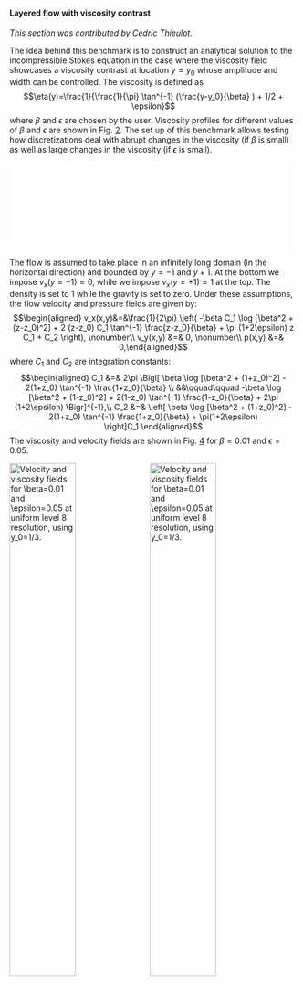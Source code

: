 #### Layered flow with viscosity contrast

*This section was contributed by Cedric Thieulot.*

The idea behind this benchmark is to construct an analytical solution to the
incompressible Stokes equation in the case where the viscosity field showcases
a viscosity contrast at location $y=y_0$ whose amplitude and width can be
controlled. The viscosity is defined as
$$\eta(y)=\frac{1}{\frac{1}{\pi} \tan^{-1} (\frac{y-y_0}{\beta} ) + 1/2 + \epsilon}$$
where $\beta$ and $\epsilon$ are chosen by the user. Viscosity profiles for
different values of $\beta$ and $\epsilon$ are shown in Fig. [2]. The
set up of this benchmark allows testing how discretizations deal with abrupt
changes in the viscosity (if $\beta$ is small) as well as large changes in the
viscosity (if $\epsilon$ is small).

<div class="center">

<embed src="cookbooks/benchmarks/layeredflow/doc/viscosityA.pdf" title="fig:" id="fig:layeredflow1" style="width:48.0%" />
<embed src="cookbooks/benchmarks/layeredflow/doc/viscosityD.pdf" title="fig:" id="fig:layeredflow1" style="width:48.0%" />

</div>

The flow is assumed to take place in an infinitely long domain (in the
horizontal direction) and bounded by $y=-1$ and $y+1$. At the bottom we impose
$v_x(y=-1)=0$, while we impose $v_x(y=+1)=1$ at the top. The density is set to
1 while the gravity is set to zero. Under these assumptions, the flow velocity
and pressure fields are given by: $$\begin{aligned}
v_x(x,y)&=&\frac{1}{2\pi} \left(  -\beta C_1 \log [\beta^2 + (z-z_0)^2]  + 2 (z-z_0)  C_1 \tan^{-1} \frac{z-z_0}{\beta} + \pi (1+2\epsilon) z C_1  + C_2 \right), \nonumber\\
v_y(x,y) &=& 0, \nonumber\\
p(x,y) &=& 0,\end{aligned}$$ where $C_1$ and $C_2$ are integration constants:
$$\begin{aligned}
C_1 &=& 2\pi \Bigl[
 \beta  \log [\beta^2 + (1+z_0)^2]  -  2(1+z_0) \tan^{-1}
 \frac{1+z_0}{\beta}
 \\
 &&\qquad\qquad
-\beta  \log [\beta^2 + (1-z_0)^2]  +  2(1-z_0) \tan^{-1} \frac{1-z_0}{\beta} + 2\pi (1+2\epsilon)   \Bigr]^{-1},\\
C_2 &=& \left[ \beta  \log [\beta^2 + (1+z_0)^2]  -  2(1+z_0) \tan^{-1} \frac{1+z_0}{\beta} + \pi(1+2\epsilon) \right]C_1.\end{aligned}$$
The viscosity and velocity fields are shown in Fig. [4] for
$\beta=0.01$ and $\epsilon=0.05$.

<div class="center">

<img src="cookbooks/benchmarks/layeredflow/doc/vel.png" title="fig:" id="fig:layeredflow2" style="height:48.0%" alt="Velocity and viscosity fields for \beta=0.01 and \epsilon=0.05 at uniform level 8 resolution, using y_0=1/3." />
<img src="cookbooks/benchmarks/layeredflow/doc/viscosity.png" title="fig:" id="fig:layeredflow2" style="height:48.0%" alt="Velocity and viscosity fields for \beta=0.01 and \epsilon=0.05 at uniform level 8 resolution, using y_0=1/3." />

</div>

  [2]: #fig:layeredflow1
  [4]: #fig:layeredflow2
